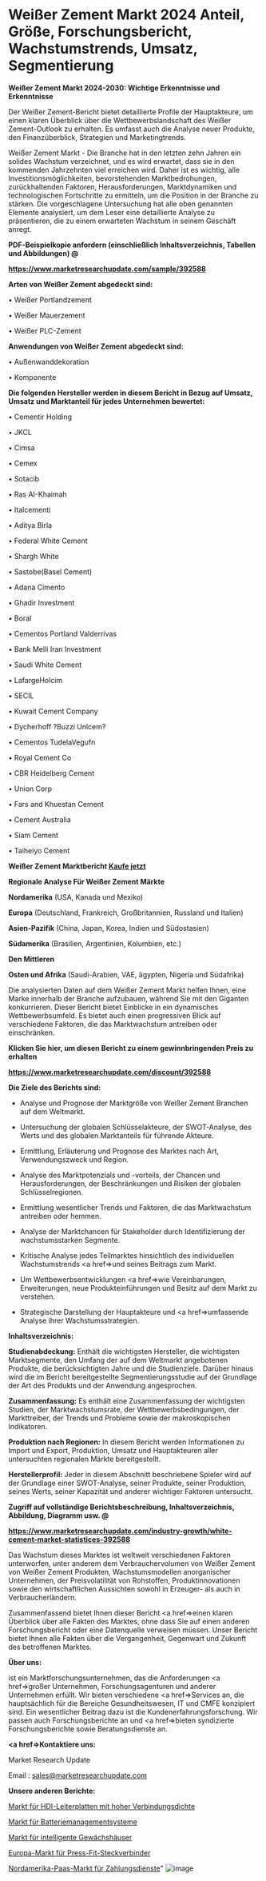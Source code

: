 # Weißer Zement Markt 2024 Anteil, Größe, Forschungsbericht, Wachstumstrends, Umsatz, Segmentierung

<strong>Weißer Zement Markt 2024-2030: Wichtige Erkenntnisse und Erkenntnisse</strong>

Der Weißer Zement-Bericht bietet detaillierte Profile der Hauptakteure, um einen klaren Überblick über die Wettbewerbslandschaft des Weißer Zement-Outlook zu erhalten. Es umfasst auch die Analyse neuer Produkte, den Finanzüberblick, Strategien und Marketingtrends.

Weißer Zement Markt - Die Branche hat in den letzten zehn Jahren ein solides Wachstum verzeichnet, und es wird erwartet, dass sie in den kommenden Jahrzehnten viel erreichen wird. Daher ist es wichtig, alle Investitionsmöglichkeiten, bevorstehenden Marktbedrohungen, zurückhaltenden Faktoren, Herausforderungen, Marktdynamiken und technologischen Fortschritte zu ermitteln, um die Position in der Branche zu stärken. Die vorgeschlagene Untersuchung hat alle oben genannten Elemente analysiert, um dem Leser eine detaillierte Analyse zu präsentieren, die zu einem erwarteten Wachstum in seinem Geschäft anregt.



<strong><b>PDF-Beispielkopie anfordern (einschließlich Inhaltsverzeichnis, Tabellen und Abbildungen) @ </b></strong>

<strong><a href=https://www.marketresearchupdate.com/sample/392588>

<strong>https://www.marketresearchupdate.com/sample/392588</u></a></strong></strong>



<strong>Arten von Weißer Zement abgedeckt sind:</strong>

• Weißer Portlandzement

• Weißer Mauerzement

• Weißer PLC-Zement



<strong>Anwendungen von Weißer Zement abgedeckt sind:</strong>

• Außenwanddekoration

• Komponente



<strong>Die folgenden Hersteller werden in diesem Bericht in Bezug auf Umsatz, Umsatz und Marktanteil für jedes Unternehmen bewertet:</strong>

• Cementir Holding

• JKCL

• Cimsa

• Cemex

• Sotacib

• Ras AI-Khaimah

• Italcementi

• Aditya Birla

• Federal White Cement

• Shargh White

• Sastobe(Basel Cement)

• Adana Cimento

• Ghadir Investment

• Boral

• Cementos Portland Valderrivas

• Bank Melli Iran Investment

• Saudi White Cement

• LafargeHolcim

• SECIL

• Kuwait Cement Company

• Dycherhoff ?Buzzi Unlcem?

• Cementos TudelaVegufn

• Royal Cement Co

• CBR Heidelberg Cement

• Union Corp

• Fars and Khuestan Cement

• Cement Australia

• Siam Cement

• Taiheiyo Cement



<strong>Weißer Zement Marktbericht <a href=https://www.marketresearchupdate.com/buynow/392588>Kaufe jetzt</a></strong>



<strong>Regionale Analyse Für Weißer Zement Märkte</strong>



<strong>Nordamerika</strong> (USA, Kanada und Mexiko)



<strong>Europa</strong> (Deutschland, Frankreich, Großbritannien, Russland und Italien)



<strong>Asien-Pazifik</strong> (China, Japan, Korea, Indien und Südostasien)



<strong>Südamerika</strong> (Brasilien, Argentinien, Kolumbien, etc.)



<strong>Den Mittleren</strong> 

<strong>Osten und Afrika</strong> (Saudi-Arabien, VAE, ägypten, Nigeria und Südafrika)

Die analysierten Daten auf dem Weißer Zement Markt helfen Ihnen, eine Marke innerhalb der Branche aufzubauen, während Sie mit den Giganten konkurrieren. Dieser Bericht bietet Einblicke in ein dynamisches Wettbewerbsumfeld. Es bietet auch einen progressiven Blick auf verschiedene Faktoren, die das Marktwachstum antreiben oder einschränken.



<strong>Klicken Sie hier, um diesen Bericht zu einem gewinnbringenden Preis zu erhalten
</strong>

<strong><a href=https://www.marketresearchupdate.com/discount/392588>https://www.marketresearchupdate.com/discount/392588</b></u></strong></a>



<strong>Die Ziele des Berichts sind:</strong>

- Analyse und Prognose der Marktgröße von Weißer Zement Branchen auf dem Weltmarkt.

- Untersuchung der globalen Schlüsselakteure, der SWOT-Analyse, des Werts und des globalen Marktanteils für führende Akteure.

- Ermittlung, Erläuterung und Prognose des Marktes nach Art, Verwendungszweck und Region.

- Analyse des Marktpotenzials und -vorteils, der Chancen und Herausforderungen, der Beschränkungen und Risiken der globalen Schlüsselregionen.

- Ermittlung wesentlicher Trends und Faktoren, die das Marktwachstum antreiben oder hemmen.

- Analyse der Marktchancen für Stakeholder durch Identifizierung der wachstumsstarken Segmente.

- Kritische Analyse jedes Teilmarktes hinsichtlich des individuellen Wachstumstrends <a href=>und</a> seines Beitrags zum Markt.

- Um Wettbewerbsentwicklungen <a href=>wie</a> Vereinbarungen, Erweiterungen, neue Produkteinführungen und Besitz auf dem Markt zu verstehen.

- Strategische Darstellung der Hauptakteure und <a href=>umfas</a>sende Analyse ihrer Wachstumsstrategien.



<strong>Inhaltsverzeichnis:</strong>



<strong>Studienabdeckung:</strong> Enthält die wichtigsten Hersteller, die wichtigsten Marktsegmente, den Umfang der auf dem Weltmarkt angebotenen Produkte, die berücksichtigten Jahre und die Studienziele. Darüber hinaus wird die im Bericht bereitgestellte Segmentierungsstudie auf der Grundlage der Art des Produkts und der Anwendung angesprochen.



<strong>Zusammenfassung:</strong> Es enthält eine Zusammenfassung der wichtigsten Studien, der Marktwachstumsrate, der Wettbewerbsbedingungen, der Markttreiber, der Trends und Probleme sowie der makroskopischen Indikatoren.



<strong>Produktion nach Regionen:</strong> In diesem Bericht werden Informationen zu Import und Export, Produktion, Umsatz und Hauptakteuren aller untersuchten regionalen Märkte bereitgestellt.



<strong>Herstellerprofil:</strong> Jeder in diesem Abschnitt beschriebene Spieler wird auf der Grundlage einer SWOT-Analyse, seiner Produkte, seiner Produktion, seines Werts, seiner Kapazität und anderer wichtiger Faktoren untersucht.



<strong><b>Zugriff auf vollständige Berichtsbeschreibung, Inhaltsverzeichnis, Abbildung, Diagramm usw. @ </b></strong>

<strong><a href=https://www.marketresearchupdate.com/industry-growth/white-cement-market-statistices-392588>https://www.marketresearchupdate.com/industry-growth/white-cement-market-statistices-392588</a></strong>

Das Wachstum dieses Marktes ist weltweit verschiedenen Faktoren unterworfen, unter anderem dem Verbrauchervolumen von Weißer Zement von Weißer Zement Produkten, Wachstumsmodellen anorganischer Unternehmen, der Preisvolatilität von Rohstoffen, Produktinnovationen sowie den wirtschaftlichen Aussichten sowohl in Erzeuger- als auch in Verbraucherländern.

Zusammenfassend bietet Ihnen dieser Bericht <a href=>einen</a> klaren Überblick über alle Fakten des Marktes, ohne dass Sie auf einen anderen Forschungsbericht oder eine Datenquelle verweisen müssen. Unser Bericht bietet Ihnen alle Fakten über die Vergangenheit, Gegenwart und Zukunft des betroffenen Marktes.



<strong>Über uns:</strong>

 ist ein Marktforschungsunternehmen, das die Anforderungen <a href=>großer</a> Unternehmen, Forschungsagenturen und anderer Unternehmen erfüllt. Wir bieten verschiedene <a href=>Services</a> an, die hauptsächlich für die Bereiche Gesundheitswesen, IT und CMFE konzipiert sind. Ein wesentlicher Beitrag dazu ist die Kundenerfahrungsforschung. Wir passen auch Forschungsberichte an und <a href=>bieten</a> syndizierte Forschungsberichte sowie Beratungsdienste an.



<strong><a href=>Kontaktiere uns:</a></strong>

Market Research Update

Email : sales@marketresearchupdate.com



<strong>Unsere anderen Berichte:</strong>

<a href=https://www.linkedin.com/pulse/high-density-interconnect-hdi-pcbs-market-opportunities>Markt für HDI-Leiterplatten mit hoher Verbindungsdichte</a>

<a href=https://www.linkedin.com/pulse/battery-management-systems-market-size-share-outlook-growth>Markt für Batteriemanagementsysteme</a>

<a href=https://www.linkedin.com/pulse/intelligent-greenhouse-market-size-industry>Markt für intelligente Gewächshäuser</a>

<a href=https://www.linkedin.com/pulse/europe-press-fit-connector-market-size-2023>Europa-Markt für Press-Fit-Steckverbinder</a>

<a href=https://www.linkedin.com/pulse/north-america-payments-service-paas-market-fxs7f/>Nordamerika-Paas-Markt für Zahlungsdienste</a>"
![image](https://github.com/Gayatrikarjule/Market-Analysis-361/assets/97346546/a6f8b092-73c2-4fd3-87ac-1998629d3193)
